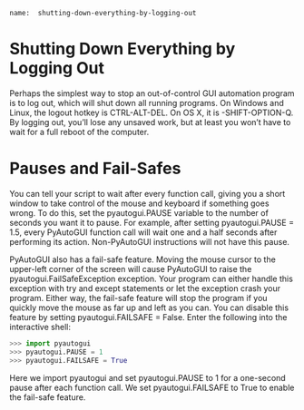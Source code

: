 ```ngMeta
name:  shutting-down-everything-by-logging-out
```
# Shutting Down Everything by Logging Out
Perhaps the simplest way to stop an out-of-control GUI automation program is to log out, which will shut down all running programs. On Windows and Linux, the logout hotkey is CTRL-ALT-DEL. On OS X, it is -SHIFT-OPTION-Q. By logging out, you’ll lose any unsaved work, but at least you won’t have to wait for a full reboot of the computer.

# Pauses and Fail-Safes
You can tell your script to wait after every function call, giving you a short window to take control of the mouse and keyboard if something goes wrong. To do this, set the pyautogui.PAUSE variable to the number of seconds you want it to pause. For example, after setting pyautogui.PAUSE = 1.5, every PyAutoGUI function call will wait one and a half seconds after performing its action. Non-PyAutoGUI instructions will not have this pause.

PyAutoGUI also has a fail-safe feature. Moving the mouse cursor to the upper-left corner of the screen will cause PyAutoGUI to raise the pyautogui.FailSafeException exception. Your program can either handle this exception with try and except statements or let the exception crash your program. Either way, the fail-safe feature will stop the program if you quickly move the mouse as far up and left as you can. You can disable this feature by setting pyautogui.FAILSAFE = False. Enter the following into the interactive shell:

```python
>>> import pyautogui
>>> pyautogui.PAUSE = 1
>>> pyautogui.FAILSAFE = True
```
Here we import pyautogui and set pyautogui.PAUSE to 1 for a one-second pause after each function call. We set pyautogui.FAILSAFE to True to enable the fail-safe feature.
